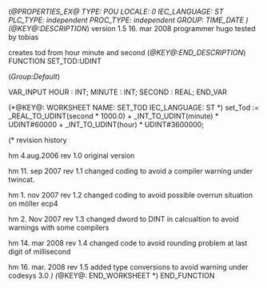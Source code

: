 (*@PROPERTIES_EX@
TYPE: POU
LOCALE: 0
IEC_LANGUAGE: ST
PLC_TYPE: independent
PROC_TYPE: independent
GROUP: TIME_DATE
*)
(*@KEY@:DESCRIPTION*)
version 1.5	16. mar 2008
programmer 	hugo
tested by	tobias

creates tod from hour minute and second
(*@KEY@:END_DESCRIPTION*)
FUNCTION SET_TOD:UDINT

(*Group:Default*)


VAR_INPUT
	HOUR :	INT;
	MINUTE :	INT;
	SECOND :	REAL;
END_VAR


(*@KEY@: WORKSHEET
NAME: SET_TOD
IEC_LANGUAGE: ST
*)
set_Tod := _REAL_TO_UDINT(second * 1000.0) + _INT_TO_UDINT(minute) * UDINT#60000 + _INT_TO_UDINT(hour) * UDINT#3600000;

(* revision history

hm		4.aug.2006		rev 1.0
	original version

hm		11. sep 2007	rev 1.1
	changed coding to avoid a compiler warning under twincat.

hm		1. nov 2007	rev 1.2
	changed coding to avoid possible overrun situation on möller ecp4

hm		2. Nov	2007	rev 1.3
	changed dword to DINT in calcualtion to avoid warnings with some compilers

hm		14. mar 2008	rev 1.4
	changed code to avoid rounding problem at last digit of millisecond

hm		16. mar. 2008	rev 1.5
	added type conversions to avoid warning under codesys 3.0
*)
(*@KEY@: END_WORKSHEET *)
END_FUNCTION
